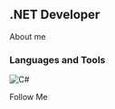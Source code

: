 ## .NET Developer

About me

### Languages and Tools
![C#]([https://img.shields.io/badge/C%23?style=for-the-badge&color=172%2C18%2C248&logo=csharp](https://img.shields.io/badge/C%23?style=for-the-badge&logo=C%23&logoColor=FFFFFF&color=9D25EF)https://img.shields.io/badge/C%23?style=for-the-badge&logo=C%23&logoColor=FFFFFF&color=9D25EF)

Follow Me
